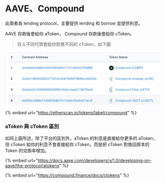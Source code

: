 # AAVE、Compound

此兩者為 lending protocol，主要提供 lending 和 borrow 並提供利息。

AAVE 存款後會給你 aToken， Compound 存款後會給你 cToken。

> 存入不同代幣會給你對應不同的 cToken，如下圖

![](<../../.gitbook/assets/截圖 2022-02-21 下午12.09.14.png>)

{% embed url="https://etherscan.io/tokens/label/compound" %}

### aToken 與 cToken 區別

如同上面所述，除了平台的區別外，aToken 的利息是直接給你更多的 aToken，但 cToken 給你的利息不會直接給你 cToken，而是把 cToken 對換回原本的 Token 的兌換率增加。

{% embed url="https://docs.aave.com/developers/v/1.0/developing-on-aave/the-protocol/atokens" %}

{% embed url="https://compound.finance/docs/ctokens" %}
